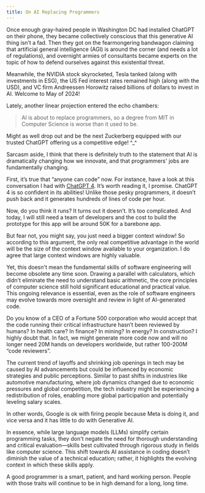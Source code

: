 ```yaml
---
title: On AI Replacing Programmers
---
```


Once enough gray-haired people in Washington DC had installed ChatGPT on their phone, they became collectively conscious that this generative AI thing isn’t a fad. Then they got on the fearmongering bandwagon claiming that artificial general intelligence (AGI) is around the corner (and needs a lot of regulations), and overnight armies of consultants became experts on the topic of how to defend ourselves against this existential threat.

Meanwhile, the NVIDIA stock skyrocketed, Tesla tanked (along with investments in ESG), the US Fed interest rates remained high (along with the USD), and VC firm Andreessen Horowitz raised billions of dollars to invest in AI. Welcome to May of 2024!

Lately, another linear projection entered the echo chambers:

> AI is about to replace programmers, so a degree from MIT in Computer Science is worse than it used to be.

Might as well drop out and be the next Zuckerberg equipped with our trusted ChatGPT offering us a competitive edge! ^_^

Sarcasm aside, I think that there is definitely truth to the statement that AI is dramatically changing how we innovate, and that programmers' jobs are fundamentally changing.

First, it’s true that “anyone can code” now. For instance, have a look at this conversation I had with [ChatGPT 4](https://chat.openai.com/share/dc36a453-76c1-4469-824b-ee95c0c1c924). It’s worth reading it, I promise. ChatGPT 4 is so confident in its abilities! Unlike those pesky programmers, it doesn’t push back and it generates hundreds of lines of code per hour.

Now, do you think it runs? It turns out it doesn’t. It’s too complicated. And today, I will still need a team of developers and the cost to build the prototype for this app will be around 50K for a barebone app.

But fear not, you might say, you just need a bigger context window! So according to this argument, the only real competitive advantage in the world will be the size of the context window available to your organization. I do agree that large context windows are highly valuable.

Yet, this doesn't mean the fundamental skills of software engineering will become obsolete any time soon. Drawing a parallel with calculators, which didn't eliminate the need to understand basic arithmetic, the core principles of computer science still hold significant educational and practical value. This ongoing relevance is essential, even as the role of software engineers may evolve towards more oversight and review in light of AI-generated code.

Do you know of a CEO of a Fortune 500 corporation who would accept that the code running their critical infrastructure hasn’t been reviewed by humans? In health care? In finance? In mining? In energy? In construction? I highly doubt that. In fact, we might generate more code now and will no longer need 20M hands on developers worldwide, but rather 100-200M “code reviewers”.

The current trend of layoffs and shrinking job openings in tech may be caused by AI advancements but could be influenced by economic strategies and public perceptions. Similar to past shifts in industries like automotive manufacturing, where job dynamics changed due to economic pressures and global competition, the tech industry might be experiencing a redistribution of roles, enabling more global participation and potentially leveling salary scales.

In other words, Google is ok with firing people because Meta is doing it, and vice versa and it has little to do with Generative AI.

In essence, while large language models (LLMs) simplify certain programming tasks, they don't negate the need for thorough understanding and critical evaluation—skills best cultivated through rigorous study in fields like computer science. This shift towards AI assistance in coding doesn’t diminish the value of a technical education; rather, it highlights the evolving context in which these skills apply.

A good programmer is a smart, patient, and hard working person. People with those traits will continue to be in high demand for a long, long time.
